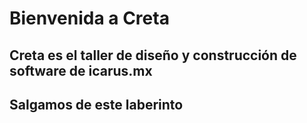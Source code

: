 # Bienvenida a Creta

## Creta es el taller de diseño y construcción de software de icarus.mx

## Salgamos de este laberinto
